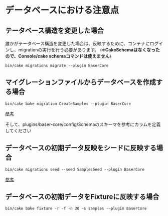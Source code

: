 # データベースにおける注意点

## テータベース構造を変更した場合

誰かがテータベース構造を変更した場合は、反映するために、コンテナにログインし、migrationの実行を行う必要があります。
(**※CakeSchemaはなくなったので、Console/cake schemaコマンドは使えません**)

```
bin/cake migrations migrate --plugin BaserCore
```

## マイグレーションファイルからデータベースを作成する場合

```
bin/cake bake migration CreateSamples --plugin BaserCore
```
[参考](https://book.cakephp.org/migrations/2/ja/index.html#id5)

そして、plugins/baser-core/config/Schemaのスキーマを参考にカラムを定義してください

## データベースの初期データ反映をシードに反映する場合

```
bin/cake migrations seed --seed SamplesSeed --plugin BaserCore
```
[参考](https://book.cakephp.org/migrations/2/ja/index.html#seed)

## データベースの初期データをFixtureに反映する場合
```
bin/cake bake fixture -r -f -n 20 -s samples --plugin BaserCore
```
